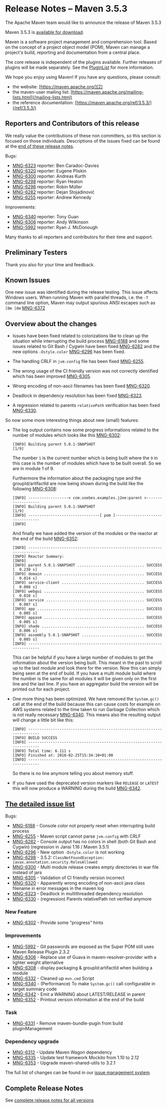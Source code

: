 <!-- 
Licensed to the Apache Software Foundation (ASF) under one
or more contributor license agreements.  See the NOTICE file
distributed with this work for additional information
regarding copyright ownership.  The ASF licenses this file
to you under the Apache License, Version 2.0 (the
"License"); you may not use this file except in compliance
with the License.  You may obtain a copy of the License at

http://www.apache.org/licenses/LICENSE-2.0

Unless required by applicable law or agreed to in writing,
software distributed under the License is distributed on an
"AS IS" BASIS, WITHOUT WARRANTIES OR CONDITIONS OF ANY
KIND, either express or implied.  See the License for the
specific language governing permissions and limitations
under the License.
-->

# Release Notes &#x2013; Maven 3.5.3

The Apache Maven team would like to announce the release of Maven 3.5.3

Maven 3.5.3 is [available for download][0].

Maven is a software project management and comprehension tool. Based on the concept of a project object model (POM), Maven can manage a project's build, reporting and documentation from a central place.

The core release is independent of the plugins available. Further releases of plugins will be made separately. See the [PluginList][1] for more information.

We hope you enjoy using Maven! If you have any questions, please consult:

- the website: [https://maven.apache.org/][2]
- the maven-user mailing list: [https://maven.apache.org/mailing-lists.html](/mailing-lists.html)
- the reference documentation: [https://maven.apache.org/ref/3.5.3/](/ref/3.5.3/)

## Reporters and Contributors of this release

We really value the contributions of these non committers, so this section is focused on those individuals. Descriptions of the issues fixed can be found at the [end of these release notes](#Details).

Bugs:

- [MNG-6323][] reporter: Ben Caradoc-Davies
- [MNG-6320][] reporter: Eugene Pliskin
- [MNG-6300][] reporter: Andreas Kurth
- [MNG-6298][] reporter: Ryan Heaton
- [MNG-6296][] reporter: Robin Müller
- [MNG-6282][] reporter: Dejan Stojadinović
- [MNG-6255][] reporter: Andrew Kennedy

Improvements:

- [MNG-6340][] reporter: Tony Guan
- [MNG-6306][] reporter: Andy Wilkinson
- [MNG-5992][] reporter: Ryan J. McDonough

Many thanks to all reporters and contributors for their time and support.

## Preliminary Testers

Thank you also for your time and feedback.

## Known Issues

One new issue was identified during the release testing. This issue affects Windows users. When running Maven with parallel threads, i.e. the `-T` command line option, Maven may output spurious ANSI escapes such as `[0m [0m` [MNG-6372][]

## Overview about the changes

- Issues have been fixed related to colorizations like to clean up the situation while interrupting the build process [MNG-6188][] and some issues related to Git Bash / Cygwin have been fixed [MNG-6282][] and the new options `-Dstyle.color` [MNG-6296][] has been fixed.

- The handling CRLF in `jvm.config` file has been fixed [MNG-6255][].

- The wrong usage of the CI friendly version was not correctly identified which has been improved [MNG-6305][].

- Wrong encoding of non-ascii filenames has been fixed [MNG-6320][].

- Deadlock in dependency resolution has been fixed [MNG-6323][].

- A regression related to parents `relativePath` verification has been fixed [MNG-6330][].

So now some more interesting things about new (small) features:

- The log output contains now some progress informations related to the number of modules which looks like this [MNG-6302][]:

  ```
  [INFO] Building parent 5.0.1-SNAPSHOT                                     [1/9]
  ```

  The number `1` is the current number which is being built where the `9` in this case is the number of modules which have to be built overall. So we are in module 1 of 9.

  Furthermore the information about the packaging type and the groupId/artifactId are now being shown during the build like the following [MNG-6308][]:

  ```
  [INFO] ------------------< com.soebes.examples.j2ee:parent >-------------------
  [INFO] Building parent 5.0.1-SNAPSHOT                                     [1/9]
  [INFO] --------------------------------[ pom ]---------------------------------
  [INFO]
  ```

  And finally we have added the version of the modules or the reactor at the end of the build [MNG-6352]:

  ```
  [INFO] ------------------------------------------------------------------------
  [INFO] Reactor Summary:
  [INFO]
  [INFO] parent 5.0.1-SNAPSHOT .............................. SUCCESS [  0.238 s]
  [INFO] domain ............................................. SUCCESS [  0.014 s]
  [INFO] service-client ..................................... SUCCESS [  0.008 s]
  [INFO] webgui ............................................. SUCCESS [  0.010 s]
  [INFO] service ............................................ SUCCESS [  0.007 s]
  [INFO] app ................................................ SUCCESS [  0.005 s]
  [INFO] appasm ............................................. SUCCESS [  0.005 s]
  [INFO] shade .............................................. SUCCESS [  0.006 s]
  [INFO] assembly 5.0.1-SNAPSHOT ............................ SUCCESS [  0.005 s]
  [INFO] ------------------------------------------------------------------------
  ```

  This can be helpful if you have a large number of modules to get the information about the version being built. This meant in the past to scroll up to the last module and look there for the version. Now this can simply being seen at the end of build. If you have a multi module build where the number is the same for all modules it will be given only on the first line and the last line. If you have an aggregator build the version will be printed out for each project.

- One more thing has been optimized. We have removed the `System.gc()` call at the end of the build because this can cause costs for example on AWS systems related to the time taken to run Garbage Collection which is not really necessary [MNG-6340][]. This means also the resulting output will change a little bit like this:

  ```
  [INFO] ------------------------------------------------------------------------
  [INFO] BUILD SUCCESS
  [INFO] ------------------------------------------------------------------------
  [INFO] Total time: 6.111 s
  [INFO] Finished at: 2018-02-25T15:34:10+01:00
  [INFO] ------------------------------------------------------------------------
  ```

  So there is no line anymore telling you about memory stuff.

- If you have used the deprecated version markers like `RELEASE` or `LATEST` this will now produce a WARNING during the build [MNG-6342][].

## [The detailed issue list](#Details)

Bugs:

- [MNG-6188][] - Console color not properly reset when interrupting build process
- [MNG-6255][] - Maven script cannot parse `jvm.config` with CRLF
- [MNG-6282][] - Console output has no colors in shell (both Git Bash and Cygwin) (regression in Jansi 1.16 / Maven 3.5.1)
- [MNG-6296][] - New option `-Dstyle.color` is not working
- [MNG-6298][] - 3.5.2: `ClassNotFoundException: javax.annotation.security.RolesAllowed`
- [MNG-6300][] - Multi module release creates empty directories in war file instead of jars
- [MNG-6305][] - Validation of CI friendly version incorrect
- [MNG-6320][] - Apparently wrong encoding of non-ascii java class filename in error messages in the maven log
- [MNG-6323][] - Deadlock in multithreaded dependency resolution
- [MNG-6330][] - (regression) Parents relativePath not verified anymore

### New Feature

- [MNG-6302][] - Provide some "progress" hints

### Improvements

- [MNG-5992][] - Git passwords are exposed as the Super POM still uses Maven Release Plugin 2.3.2
- [MNG-6306][] - Replace use of Guava in maven-resolver-provider with a lighter weight alternative
- [MNG-6308][] - display packaging & groupId:artifactId when building a module
- [MNG-6332][] - Cleaned up `mvn.cmd` Script
- [MNG-6340][] - (Performance) To make `System.gc()` call configurable in target summary code
- [MNG-6342][] - Emit a WARNING about LATEST/RELEASE in parent
- [MNG-6352][] - Printout version information at the end of the build

### Task

- [MNG-6331][] - Remove maven-bundle-pugin from build pluginManagement

### Dependency upgrade

- [MNG-6312][] - Update Maven Wagon dependency
- [MNG-6335][] - Update test framework Mockito from 1.10 to 2.12
- [MNG-6353][] - Upgrade maven-shared-utils to 3.2.1

The full list of changes can be found in our [issue management system](https://issues.apache.org/jira/secure/ReleaseNote.jspa?projectId=12316922&version=12341428).

## Complete Release Notes

See [complete release notes for all versions][5]

[0]: ../../download.html
[1]: ../../plugins/index.html
[2]: https://maven.apache.org/
[4]: https://issues.apache.org/jira/secure/ReleaseNote.jspa?projectId=12316922&amp;version=12341428
[5]: ../../docs/history.html
[MNG-5992]: https://issues.apache.org/jira/browse/MNG-5992
[MNG-6188]: https://issues.apache.org/jira/browse/MNG-6188
[MNG-6255]: https://issues.apache.org/jira/browse/MNG-6255
[MNG-6282]: https://issues.apache.org/jira/browse/MNG-6282
[MNG-6296]: https://issues.apache.org/jira/browse/MNG-6296
[MNG-6298]: https://issues.apache.org/jira/browse/MNG-6298
[MNG-6300]: https://issues.apache.org/jira/browse/MNG-6300
[MNG-6302]: https://issues.apache.org/jira/browse/MNG-6302
[MNG-6305]: https://issues.apache.org/jira/browse/MNG-6305
[MNG-6306]: https://issues.apache.org/jira/browse/MNG-6306
[MNG-6308]: https://issues.apache.org/jira/browse/MNG-6308
[MNG-6312]: https://issues.apache.org/jira/browse/MNG-6312
[MNG-6320]: https://issues.apache.org/jira/browse/MNG-6320
[MNG-6323]: https://issues.apache.org/jira/browse/MNG-6323
[MNG-6330]: https://issues.apache.org/jira/browse/MNG-6330
[MNG-6331]: https://issues.apache.org/jira/browse/MNG-6331
[MNG-6332]: https://issues.apache.org/jira/browse/MNG-6332
[MNG-6335]: https://issues.apache.org/jira/browse/MNG-6335
[MNG-6340]: https://issues.apache.org/jira/browse/MNG-6340
[MNG-6342]: https://issues.apache.org/jira/browse/MNG-6342
[MNG-6352]: https://issues.apache.org/jira/browse/MNG-6352
[MNG-6353]: https://issues.apache.org/jira/browse/MNG-6353
[MNG-6372]: https://issues.apache.org/jira/browse/MNG-6372

